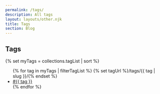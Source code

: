 ```yaml
---
permalink: /tags/
description: All tags
layout: layouts/other.njk
title: Tags
section: Blog
---
```

## Tags

{% set myTags = collections.tagList | sort %}

<ul id="all-tags-list">
{% for tag in myTags | filterTagList %}
  {% set tagUrl %}/tags/{{ tag | slug }}/{% endset %}
  <li><a href="{{ tagUrl | url }}"><span class="hashtag">#</span>{{ tag }}</a></li>
{% endfor %}
</ul>
